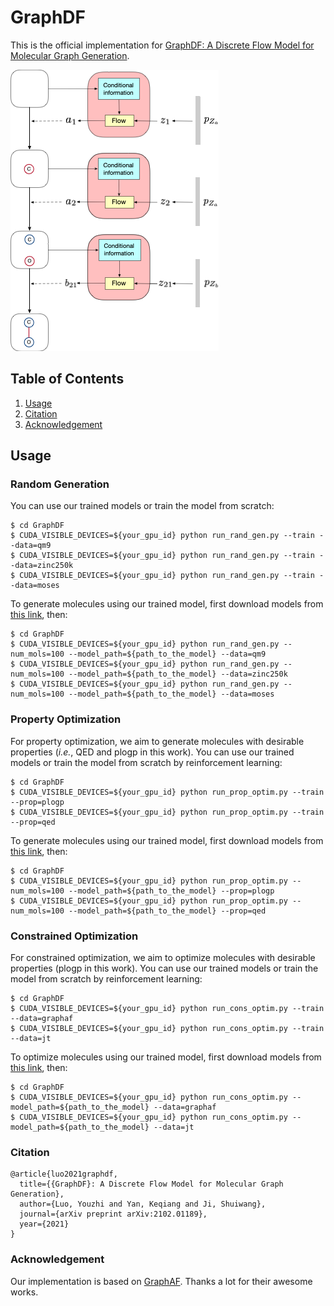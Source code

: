 # GraphDF

This is the official implementation for [GraphDF: A Discrete Flow Model for Molecular Graph Generation](https://arxiv.org/abs/2102.01189).

![](./figs/graphdf.png)

## Table of Contents

1. [Usage](#usage)
1. [Citation](#citation)
1. [Acknowledgement](#acknowledgement)

## Usage

### Random Generation

You can use our trained models or train the model from scratch:
```shell script
$ cd GraphDF
$ CUDA_VISIBLE_DEVICES=${your_gpu_id} python run_rand_gen.py --train --data=qm9 
$ CUDA_VISIBLE_DEVICES=${your_gpu_id} python run_rand_gen.py --train --data=zinc250k
$ CUDA_VISIBLE_DEVICES=${your_gpu_id} python run_rand_gen.py --train --data=moses
```
To generate molecules using our trained model, first download models from [this link](https://github.com/divelab/DIG_storage/tree/main/ggraph/GraphDF/saved_ckpts/rand_gen), then:
```shell script
$ cd GraphDF
$ CUDA_VISIBLE_DEVICES=${your_gpu_id} python run_rand_gen.py --num_mols=100 --model_path=${path_to_the_model} --data=qm9
$ CUDA_VISIBLE_DEVICES=${your_gpu_id} python run_rand_gen.py --num_mols=100 --model_path=${path_to_the_model} --data=zinc250k
$ CUDA_VISIBLE_DEVICES=${your_gpu_id} python run_rand_gen.py --num_mols=100 --model_path=${path_to_the_model} --data=moses
```

### Property Optimization

For property optimization, we aim to generate molecules with desirable properties (*i.e.*, QED and plogp in this work). You can use our trained models or train the model from scratch by reinforcement learning:
```shell script
$ cd GraphDF
$ CUDA_VISIBLE_DEVICES=${your_gpu_id} python run_prop_optim.py --train --prop=plogp
$ CUDA_VISIBLE_DEVICES=${your_gpu_id} python run_prop_optim.py --train --prop=qed
```

To generate molecules using our trained model, first download models from [this link](https://github.com/divelab/DIG_storage/tree/main/ggraph/GraphDF/saved_ckpts/prop_optim), then:
```shell script
$ cd GraphDF
$ CUDA_VISIBLE_DEVICES=${your_gpu_id} python run_prop_optim.py --num_mols=100 --model_path=${path_to_the_model} --prop=plogp
$ CUDA_VISIBLE_DEVICES=${your_gpu_id} python run_prop_optim.py --num_mols=100 --model_path=${path_to_the_model} --prop=qed
```

### Constrained Optimization

For constrained optimization, we aim to optimize molecules with desirable properties (plogp in this work). You can use our trained models or train the model from scratch by reinforcement learning:
```shell script
$ cd GraphDF
$ CUDA_VISIBLE_DEVICES=${your_gpu_id} python run_cons_optim.py --train --data=graphaf
$ CUDA_VISIBLE_DEVICES=${your_gpu_id} python run_cons_optim.py --train --data=jt
```

To optimize molecules using our trained model, first download models from [this link](https://github.com/divelab/DIG_storage/tree/main/ggraph/GraphDF/saved_ckpts/cons_optim), then:
```shell script
$ cd GraphDF
$ CUDA_VISIBLE_DEVICES=${your_gpu_id} python run_cons_optim.py --model_path=${path_to_the_model} --data=graphaf
$ CUDA_VISIBLE_DEVICES=${your_gpu_id} python run_cons_optim.py --model_path=${path_to_the_model} --data=jt
```
### Citation
```
@article{luo2021graphdf,
  title={{GraphDF}: A Discrete Flow Model for Molecular Graph Generation},
  author={Luo, Youzhi and Yan, Keqiang and Ji, Shuiwang},
  journal={arXiv preprint arXiv:2102.01189},
  year={2021}
}
```

### Acknowledgement
Our implementation is based on [GraphAF](https://github.com/DeepGraphLearning/GraphAF). Thanks a lot for their awesome works.
